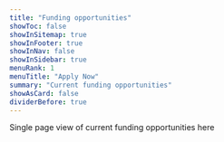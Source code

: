 ```yaml
---
title: "Funding opportunities"
showToc: false
showInSitemap: true
showInFooter: true
showInNav: false
showInSidebar: true
menuRank: 1
menuTitle: "Apply Now"
summary: "Current funding opportunities"
showAsCard: false
dividerBefore: true
---
```


Single page view of current funding opportunities here
